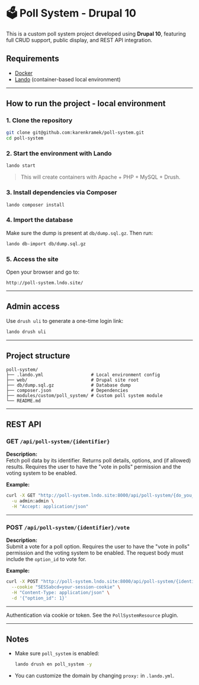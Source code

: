 # 🗳️ Poll System - Drupal 10

This is a custom poll system project developed using **Drupal 10**, featuring full CRUD support, public display, and REST API integration.

## Requirements

- [Docker](https://www.docker.com/)
- [Lando](https://lando.dev/) (container-based local environment)

---

## How to run the project - local environment

### 1. Clone the repository

```bash
git clone git@github.com:karenkramek/poll-system.git
cd poll-system
```

### 2. Start the environment with Lando

```bash
lando start
```

> This will create containers with Apache + PHP + MySQL + Drush.

### 3. Install dependencies via Composer

```bash
lando composer install
```

### 4. Import the database

Make sure the dump is present at `db/dump.sql.gz`. Then run:

```bash
lando db-import db/dump.sql.gz
```

### 5. Access the site

Open your browser and go to:

```
http://poll-system.lndo.site/
```

---

## Admin access

Use `drush uli` to generate a one-time login link:

```bash
lando drush uli
```

---

## Project structure

```
poll-system/
├── .lando.yml                  # Local environment config
├── web/                        # Drupal site root
├── db/dump.sql.gz              # Database dump
├── composer.json               # Dependencies
├── modules/custom/poll_system/ # Custom poll system module
└── README.md
```

---

## REST API

### GET `/api/poll-system/{identifier}`

**Description:**  
Fetch poll data by its identifier. Returns poll details, options, and (if allowed) results. Requires the user to have the "vote in polls" permission and the voting system to be enabled.

**Example:**
```bash
curl -X GET "http://poll-system.lndo.site:8000/api/poll-system/{do_you_have_pets}" \
  -u admin:admin \
  -H "Accept: application/json"
```

---

### POST `/api/poll-system/{identifier}/vote`

**Description:**  
Submit a vote for a poll option. Requires the user to have the "vote in polls" permission and the voting system to be enabled. The request body must include the `option_id` to vote for.

**Example:**
```bash
curl -X POST "http://poll-system.lndo.site:8000/api/poll-system/{identifier}/vote" \
  --cookie "SESSabcd=your-session-cookie" \
  -H "Content-Type: application/json" \
  -d '{"option_id": 1}'
```

---

Authentication via cookie or token. See the `PollSystemResource` plugin.

---

## Notes

- Make sure `poll_system` is enabled:
  ```bash
  lando drush en poll_system -y
  ```
- You can customize the domain by changing `proxy:` in `.lando.yml`.
